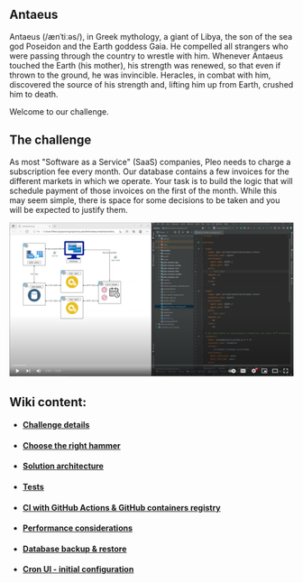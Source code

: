 ## Antaeus

Antaeus (/ænˈtiːəs/), in Greek mythology, a giant of Libya, the son of the sea god Poseidon and the Earth goddess Gaia. He compelled all strangers who were passing through the country to wrestle with him. Whenever Antaeus touched the Earth (his mother), his strength was renewed, so that even if thrown to the ground, he was invincible. Heracles, in combat with him, discovered the source of his strength and, lifting him up from Earth, crushed him to death.

Welcome to our challenge.

## The challenge

As most "Software as a Service" (SaaS) companies, Pleo needs to charge a subscription fee every month. Our database contains a few invoices for the different markets in which we operate. Your task is to build the logic that will schedule payment of those invoices on the first of the month. While this may seem simple, there is space for some decisions to be taken and you will be expected to justify them.

[![Watch the video](./readme/Thumbnail.PNG)](https://www.youtube.com/watch?v=7NL8EPTBYuA?autoplay=1)

## Wiki content:
- #### [Challenge details](/readme/original-readme.md)
- #### [Choose the right hammer](/readme/the-right-hammer.md)
- #### [Solution architecture](/readme/architecture.md)
- #### [Tests](/readme/tests.md)
- #### [CI with GitHub Actions & GitHub containers registry](/readme/ci-github.md)
- #### [Performance considerations](/readme/performance-considerations.md)
- #### [Database backup & restore](/readme/db-dump.md)
- #### [Cron UI - initial configuration](/readme/cron-ui-config.md)

